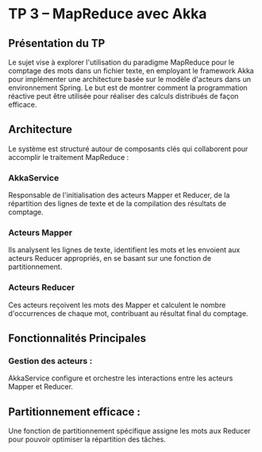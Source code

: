 # TP 3 – MapReduce avec Akka
## Présentation du TP

Le sujet  vise à explorer l'utilisation du paradigme MapReduce pour le comptage des mots dans un fichier texte, en employant le framework Akka pour implémenter une architecture basée sur le modèle d'acteurs dans un environnement Spring. Le but est de montrer comment la programmation réactive peut être utilisée pour réaliser des calculs distribués de façon efficace.

## Architecture 

Le système est structuré autour de composants clés qui collaborent pour accomplir le traitement MapReduce :

### AkkaService

Responsable de l'initialisation des acteurs Mapper et Reducer, de la répartition des lignes de texte et de la compilation des résultats de comptage.

### Acteurs Mapper

Ils analysent les lignes de texte, identifient les mots et les envoient aux acteurs Reducer appropriés, en se basant sur une fonction de partitionnement.

### Acteurs Reducer

Ces acteurs reçoivent les mots des Mapper et calculent le nombre d'occurrences de chaque mot, contribuant au résultat final du comptage.

## Fonctionnalités Principales

### Gestion des acteurs : 
AkkaService configure et orchestre les interactions entre les acteurs Mapper et Reducer.
## Partitionnement efficace : 
Une fonction de partitionnement spécifique assigne les mots aux Reducer pour pouvoir optimiser la répartition des tâches.